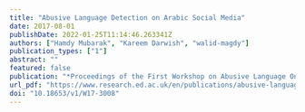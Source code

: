 ```yaml
---
title: "Abusive Language Detection on Arabic Social Media"
date: 2017-08-01
publishDate: 2022-01-25T11:14:46.263341Z
authors: ["Hamdy Mubarak", "Kareem Darwish", "walid-magdy"]
publication_types: ["1"]
abstract: ""
featured: false
publication: "*Proceedings of the First Workshop on Abusive Language Online*"
url_pdf: "https://www.research.ed.ac.uk/en/publications/abusive-language-detection-on-arabic-social-media"
doi: "10.18653/v1/W17-3008"
---
```



